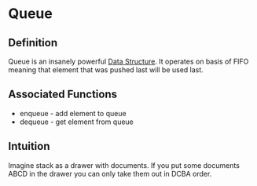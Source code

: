 # Queue
## Definition
Queue is an insanely powerful [Data Structure](Data%20Structure). It operates on basis of FIFO meaning that element that was pushed last will be used last.

## Associated Functions
- enqueue - add element to queue
- dequeue - get element from queue

## Intuition
Imagine stack as a drawer with documents. If you put some documents ABCD in the drawer you can only take them out in DCBA order.
